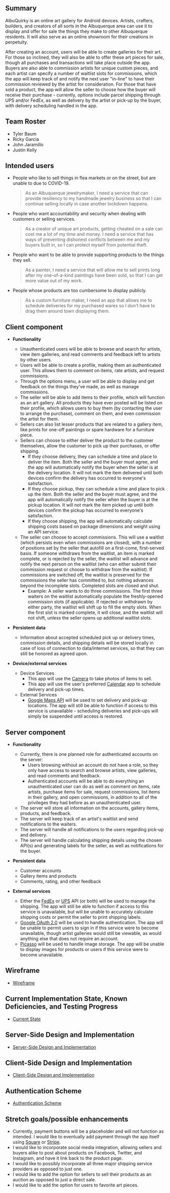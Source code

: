 ## Summary

AlbuQuirky is an online art gallery for Android devices. Artists, crafters, builders, and creators of all sorts in the Albuquerque area can use it to display and offer for sale the things they make to other Albuquerque residents. It will also serve as an online showroom for their creations in perpetuity.

After creating an account, users will be able to create galleries for their art. For those so inclined, they will also be able to offer these art pieces for sale, though all purchases and transactions will take place outside the app. Buyers are also able to commission artists for unique custom pieces, and each artist can specify a number of waitlist slots for commissions, which the app will keep track of and notify the next user "in-line" to have their commission reviewed by the artist for consideration. For those that have sold a product, the app will allow the seller to choose how the buyer will receive their purchase - currently, options include parcel shipping through UPS and/or FedEx, as well as delivery by the artist or pick-up by the buyer, with delivery scheduling handled in the app.

## Team Roster

* Tyler Baum
* Ricky Garcia
* John Jaramillo
* Justin Kelly

## Intended users

* People who like to sell things in flea markets or on the street, but are unable to due to COVID-19.

    > As an Albuquerque jewelrymaker, I need a service that can provide resiliency to my handmade jewelry business so that I can continue selling locally in case another lockdown happens.

* People who want accountability and security when dealing with customers or selling services.

    > As a creator of unique art products, getting cheated on a sale can cost me a lot of my time and money. I need a service that has ways of preventing dishonest conflicts between me and my buyers built in, so I can protect myself from potential theft.

* People who want to be able to provide supporting products to the things they sell.

    > As a painter, I need a service that will allow me to sell prints long after my one-of-a-kind paintings have been sold, so that I can get more value out of my work.

* People whose products are too cumbersome to display publicly.

    > As a custom furniture maker, I need an app that allows me to schedule deliveries for my purchased wares so I don't have to drag them around town displaying them.

## Client component

* **Functionality**

    * Unauthenticated users will be able to browse and search for artists, view item galleries, and read comments and feedback left to artists by other users.
    * Users will be able to create a profile, making them an authenticated user. This allows them to comment on items, rate artists, and request commissions.
    * Through the options menu, a user will be able to display and get feedback on the things they've made, as well as manage commissions.
    * The seller will be able to add items to their profile, which will function as an art gallery. All products they have ever posted will be listed on their profile, which allows users to buy them (by contacting the user to arrange the purchase), comment on them, and even commission the artist for them.
    * Sellers can also list lesser products that are related to a gallery item, like prints for one-off paintings or spare hardware for a furniture piece.
    * Sellers can choose to either deliver the product to the customer themselves, allow the customer to pick up their purchases, or offer shipping.
        * If they choose delivery, they can schedule a time and place to deliver the item. Both the seller and the buyer must agree, and the app will automatically notify the buyer when the seller is at the delivery location. It will not mark the item delivered until both devices confirm the delivery has occurred to everyone's satisfaction.
        * If they choose pickup, they can schedule a time and place to pick up the item. Both the seller and the buyer must agree, and the app will automatically notify the seller when the buyer is at the pickup location. It will not mark the item picked up until both devices confirm the pickup has occurred to everyone's satisfaction.
        * If they choose shipping, the app will automatically calculate shipping costs based on package dimensions and weight using an API service.
    * The seller can choose to accept commissions. This will use a waitlist (which persists even when commissions are closed), with a number of positions set by the seller that autofill on a first-come, first-served basis. If someone withdraws from the waitlist, an item is marked complete, or is rejected by the seller, the waitlist will advance and notify the next person on the waitlist (who can either submit their commission request or choose to withdraw from the waitlist). If commissions are switched off, the waitlist is preserved for the commissions the seller has committed to, but nothing advances beyond the incomplete slots. Completed slots are closed and shut.
        * Example: A seller wants to do three commissions. The first three waiters on the waitlist automatically populate the freshly-opened commission slots (if applicable). If rejected or withdrawn by either party, the waitlist will shift up to fill the empty slots. When the first slot is marked complete, it will close, and the waitlist will not shift, unless the seller opens up additional waitlist slots.

* **Persistent data**

    * Information about accepted scheduled pick up or delivery times, commission details, and shipping details will be stored locally in case of loss of connection to data/internet services, so that they can still be honored as agreed upon.

* **Device/external services**

    * Device Services
        * This app will use the [Camera](https://developer.android.com/guide/topics/media/camera#:~:text=%20Camera%20API%20%201%20Saving%20media%20files.,fields%20that%20require%20permission.%20LENS_POSE_REFERENCE%20LENS_INFO_HYPERFOCAL_DISTANCE...%20More%20) to take photos of items to sell.
        * This app will use the user's preferred [Calendar](https://developers.google.com/calendar/) app to schedule delivery and pick-up times.
    * External Services
        * [Google Maps API](https://developers.google.com/maps/documentation/android-sdk/overview) will be used to set delivery and pick-up locations. The app will still be able to function if access to this service is unavailable - scheduling deliveries and pick-ups will simply be suspended until access is restored.
        
## Server component

* **Functionality**

    * Currently, there is one planned role for authenticated accounts on the server:
        * Users browsing without an account do not have a role, so they only have access to search and browse artists, view galleries, and read comments and feedback.
        * Authenticated accounts will be able to do everything an unauthenticated user can do as well as comment on items, rate artists, purchase items for sale, request commissions, list items in their gallery, and open commissions, in addition to all of the privileges they had before as an unauthenticated user.
    * The server will store all information on the accounts, gallery items, products, and feedback.
    * The server will keep track of an artist's waitlist and send notifications to the waiters.
    * The server will handle all notifications to the users regarding pick-up and delivery.
    * The server will handle calculating shipping details using the chosen API(s) and generating labels for the seller, as well as notifications for the buyer.

* **Persistent data**

    * Customer accounts
    * Gallery items and products
    * Comments, rating, and other feedback

* **External services**

    * Either the [FedEx](https://www.fedex.com/en-us/developer.html) or [UPS](https://www.ups.com/us/en/services/technology-integration/developer-api.page) API (or both) will be used to manage the shipping. The app will still be able to function if access to this service is unavailable, but will be unable to accurately calculate shipping costs or permit the seller to print shipping labels.
    * [Google OAuth 2.0](https://developers.google.com/identity/protocols/oauth2) will be used to handle authentication. The app will be unable to permit users to sign in if this service were to become unavailable, though artist galleries would still be viewable, as would anything else that does not require an account.
    * [Picasso]() will be used to handle image storage. The app will be unable to display images for products or users if this service were to become unavailable.
    
## Wireframe

* [Wireframe](wireframe.md)

## Current Implementation State, Known Deficiencies, and Testing Progress

* [Current State](current-state/index.md)

## Server-Side Design and Implementation

* [Server-Side Design and Implementation](server-side/index.md)

## Client-Side Design and Implementation

* [Client-Side Design and Implementation](client-side/index.md)

## Authentication Scheme

* [Authentication Scheme](authentication-scheme.md)

## Stretch goals/possible enhancements 

* Currently, payment buttons will be a placeholder and will not function as intended. I would like to eventually add payment through the app itself using [Square](https://developer.squareup.com/docs/sdks/java) or [Stripe](https://stripe.com/docs/api).
* I would like to incorporate social media integration, allowing sellers and buyers alike to post about products on Facebook, Twitter, and Instagram, and have it link back to the product page.
* I would like to possibly incorporate all three major shipping service providers as opposed to just one.
* I would like to add the option for sellers to sell their products as an auction as opposed to just a direct sale.
* I would like to add the option for users to favorite art pieces.